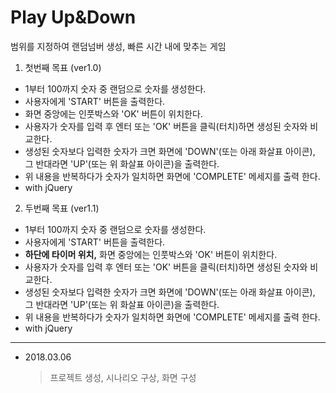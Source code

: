 # Play Up&Down
범위를 지정하여 랜덤넘버 생성, 빠른 시간 내에 맞추는 게임

1. 첫번째 목표 (ver1.0)
  - 1부터 100까지 숫자 중 랜덤으로 숫자를 생성한다.
  - 사용자에게 'START' 버튼을 출력한다.
  - 화면 중앙에는 인풋박스와 'OK' 버튼이 위치한다.
  - 사용자가 숫자를 입력 후 엔터 또는 'OK' 버튼을 클릭(터치)하면 생성된 숫자와 비교한다.
  - 생성된 숫자보다 입력한 숫자가 크면 화면에 'DOWN'(또는 아래 화살표 아이콘),
    그 반대라면 'UP'(또는 위 화살표 아이콘)을 출력한다.
  - 위 내용을 반복하다가 숫자가 일치하면 화면에 'COMPLETE' 메세지를 출력 한다.
  - with jQuery

2. 두번째 목표 (ver1.1)
  - 1부터 100까지 숫자 중 랜덤으로 숫자를 생성한다.
  - 사용자에게 'START' 버튼을 출력한다.
  - **하단에 타이머 위치,** 화면 중앙에는 인풋박스와 'OK' 버튼이 위치한다.
  - 사용자가 숫자를 입력 후 엔터 또는 'OK' 버튼을 클릭(터치)하면 생성된 숫자와 비교한다.
  - 생성된 숫자보다 입력한 숫자가 크면 화면에 'DOWN'(또는 아래 화살표 아이콘),
    그 반대라면 'UP'(또는 위 화살표 아이콘)을 출력한다.
  - 위 내용을 반복하다가 숫자가 일치하면 화면에 'COMPLETE' 메세지를 출력 한다.
  - with jQuery

---

- 2018.03.06
  > 프로젝트 생성, 시나리오 구상, 화면 구성
